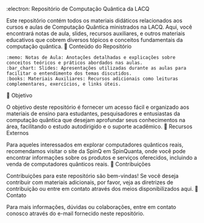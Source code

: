 :electron: Repositório de Computação Quântica da LACQ

Este repositório contém todos os materiais didáticos relacionados aos cursos e aulas de Computação Quântica ministrados na LACQ. Aqui, você encontrará notas de aula, slides, recursos auxiliares, e outros materiais educativos que cobrem diversos tópicos e conceitos fundamentais da computação quântica.
:open_file_folder: Conteúdo do Repositório

    :memo: Notas de Aula: Anotações detalhadas e explicações sobre conceitos teóricos e práticos abordados nas aulas.
    :bar_chart: Slides: Apresentações utilizadas durante as aulas para facilitar o entendimento dos temas discutidos.
    :books: Materiais Auxiliares: Recursos adicionais como leituras complementares, exercícios, e links úteis.

:dart: Objetivo

O objetivo deste repositório é fornecer um acesso fácil e organizado aos materiais de ensino para estudantes, pesquisadores e entusiastas da computação quântica que desejam aprofundar seus conhecimentos na área, facilitando o estudo autodirigido e o suporte acadêmico.
:link: Recursos Externos

Para aqueles interessados em explorar computadores quânticos reais, recomendamos visitar o site da SpinQ em SpinQuanta, onde você pode encontrar informações sobre os produtos e serviços oferecidos, incluindo a venda de computadores quânticos reais.
:handshake: Contribuições

Contribuições para este repositório são bem-vindas! Se você deseja contribuir com materiais adicionais, por favor, veja as diretrizes de contribuição ou entre em contato através dos meios disponibilizados aqui.
:email: Contato

Para mais informações, dúvidas ou colaborações, entre em contato conosco através do e-mail fornecido neste repositório.

